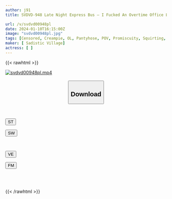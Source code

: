 ```yaml
---
author: j91
title: SVDVD-948 Late Night Express Bus – I Fucked An Overtime Office Lady Who Was Exhausted And Asleep In The Car At Night. A Big Dick Was Inserted For A Long Time Until The End Of The Bus, And The Moment She Cums, Midnight’s Intense Piston Convulsions Climax And Creampie.

url: /v/svdvd00948pl
date: 2024-01-10T16:15:00Z
image: "svdvd00948pl.jpg"
tags: [Censored, Creampie, OL, Pantyhose, POV, Promiscuity, Squirting, Voyeur]
maker: [ Sadistic Village]
actress: [ ]
---
```



{{< rawhtml >}}

<div class="video" data-videoid="la9mBGYda3S7YKb">
    <a href="javascript:;">
        <img src="/v/svdvd00948pl/svdvd00948pl.jpg" width="WIDTH" height="HEIGHT" alt="svdvd00948pl.mp4" loading="lazy">
    </a>
</div>

<script type="text/javascript" src="https://j91.asia/asset/on-demand-st.js"></script>

<br>
  <link rel="stylesheet" href="https://j91.asia/asset/bs5.css">
  
  <center>
  <button class="btn btn-primary" type="button" data-bs-toggle="collapse" data-bs-target=".multi-collapse" aria-expanded="false" aria-controls="multiCollapseExample1 multiCollapseExample2"><h2>Download</h2></button></center>
</p>
<div class="row">
  <div class="col">
    <div class="collapse multi-collapse" id="multiCollapseExample1">
      <div class="card card-body">
	      	      <br>
<div class="buttons">  
<p><a href="https://streamtape.to/v/la9mBGYda3S7YKb" target="_blank"><button class="btn-hover color-3"><i class="fa fa-download"></i> ST</button></a></p>
<p><a href="https://flaswish.com/ula5xvkyf9af" target="_blank"><button class="btn-hover color-2"><i class="fa fa-download"></i> SW</button></a></p></div>
    </div>
  </div>
</div>
  <div class="col">
    <div class="collapse multi-collapse" id="multiCollapseExample2">
      <div class="card card-body">
	      <br>
<div class="buttons">
<p><a href="https://veev.to/d/d4PsSXapjkY6S3QMuegVFMaAUTlkEBmOUVSTq3" target="_blank"><button class="btn-hover color-9"><i class="fa fa-download"></i> VE</button></a></p>
<p><a href="https://filemoon.sx/d/cmbh2js87qr3/SVDVD-948" target="_blank"><button class="btn-hover color-8"><i class="fa fa-download"></i> FM</button></a></p></div>
<br><br>
      </div>
    </div>
  </div>
</div>

{{< /rawhtml >}}